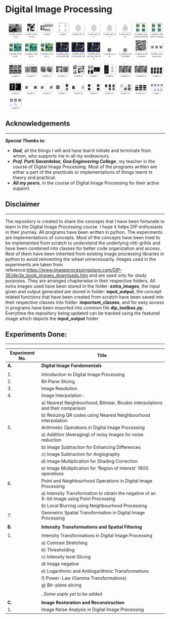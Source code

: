 # **Digital Image Processing** 

<img src="featured_img\featured_img_1.png">
<img src="featured_img\featured_img_2.png">

## Acknowledgements

---

**_Special Thanks to:_**

- **_God_**, all the things I will and have learnt initiate and terminate from whom, who supports me in all my endeavours.
- **_Prof. Purti Savardekar, Goa Engineering College_**, my teacher in the course of Digital Image Processing. Most of the programs written are either a part of the practicals or implementations of things learnt in theory and practical.
- **_All my peers_**, in the course of Digital Image Processing for their active support.

## Disclaimer

---
The repository is created to share the concepts that I have been fortunate to learn in the Digital Image Processing course. I hope it  helps DIP enthusiasts in their journey. All programs have been written in python. The experiments are implementations of concepts. Most of the concepts have been tried to be implemented from scratch to understand the underlying nitti-grittis and have been combined into classes for better code organization and access. Rest of them have been inherited from existing image processing libraries in python to avoid reinventing the wheel unnecessarily. Images used in the experiments are taken from reference:https://www.imageprocessingplace.com/DIP-3E/dip3e_book_images_downloads.htm
and are used only for study purposes.
They are arranged  chapterwise in their respective folders.  All extra images used have been stored in the folder: **extra_images**, the input given and output generated are stored in folder: **input_output**, the concept related functions that have been created from scratch have been saved into their respective classes into folder: **important_classes**, and for easy access in programs have been imported into common file **dip_toolbox.py**. 
Everytime the repository being updated can be tracked using the featured image which depicts the **input_output** folder

## Experiments Done:
---
| Experiment No. | Title                                                                                       |
|----------------|---------------------------------------------------------------------------------------------|
|**A.** | **Digital Image Fundementals**  | 
|   |   |
| 1.             | Introduction to Digital Image Processing                                                    |
| 2.             | Bit Plane Slicing                                                                           |
| 3.             | Image Resolution                                                                            |
| 4.             | Image Interpolation :                                                                       |
|                | a) Nearest Neighbourhood, Bilinear, Bicubic interpolations and their comparison             |
|                | b) Resizing QR codes using Nearest Neighbourhood interpolation                              |
| 5.             | Arithmetic Operations in Digital Image Processing                                           |
|                | a) Addition (Averaging) of noisy images for noise reduction                                 |
|                | b) Image Subtraction for Enhancing Differences                                              |
|                | c) Image Subtraction for Angiography                                                        |
|                | d) Image Multiplication for Shading Correction                                              |
|                | e) Image Multiplication for 'Region of Interest' (ROI) operations                           |
| 6.             | Point and Neighbourhood Operations in Digital Image Processing                              |
|                | a) Intensity Transformation to obtain the negative of an 8-bit image using Point Processing |
|                |  b) Local Blurring using Neighbourhood Processing
| 7.             | Geometric Spatial Transformation in Digital Image Processing                                |
|   |   |
|**B.** | **Intensity Transformations and Spatial  Filtering**  |  
|   |   |
| 1. | Intensity Transformations in Digital Image Processing |
|    | a) Contrast Stretching                                |
|    | b) Thresholding                                       |
|    | c) Intensity level Slicing                            |
|    |  d) Image negative                                    |
|    |  e) Logarithmic and Antilogarithmic Transformations   |
|    | f) Power-Law (Gamma Transformations)                  |
|    | g) Bit-plane slicing                                  |
|   |   |
|| *..Some expts yet to be added*|
|   |   |
|**C.** | **Image Restoration and Reconstruction**  | 
| 1. | Image Noise Analysis in Digital Image Processing |


